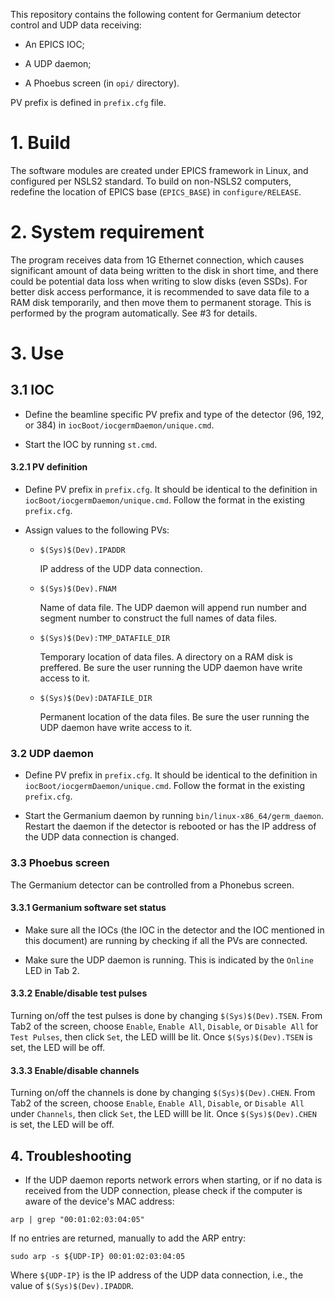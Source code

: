 This repository contains the following content for Germanium detector control and UDP data receiving:

- An EPICS IOC;
  
- A UDP daemon;
  
- A Phoebus screen (in `opi/` directory).

PV prefix is defined in `prefix.cfg` file.

# 1. Build

The software modules are created under EPICS framework in Linux, and configured per NSLS2 standard. To build on non-NSLS2 computers, redefine the location of EPICS base (`EPICS_BASE`) in `configure/RELEASE`.

# 2. System requirement

The program receives data from 1G Ethernet connection, which causes significant amount of data being written to the disk in short time, and there could be potential data loss when writing to slow disks (even SSDs). For better disk access performance, it is recommended to save data file to a RAM disk temporarily, and then move them to permanent storage. This is performed by the program automatically. See #3 for details.

# 3. Use

## 3.1 IOC

- Define the beamline specific PV prefix and type of the detector (96, 192, or 384) in `iocBoot/iocgermDaemon/unique.cmd`.

- Start the IOC by running `st.cmd`.

#### 3.2.1 PV definition

- Define PV prefix in `prefix.cfg`. It should be identical to the definition in `iocBoot/iocgermDaemon/unique.cmd`. Follow the format in the existing `prefix.cfg`.

- Assign values to the following PVs:

  - `$(Sys)$(Dev).IPADDR`
  
    IP address of the UDP data connection.

  - `$(Sys)$(Dev).FNAM`
  
    Name of data file. The UDP daemon will append run number and segment number to construct the full names of data files.

  - `$(Sys)$(Dev):TMP_DATAFILE_DIR`
  
    Temporary location of data files. A directory on a RAM disk is preffered. Be sure the user running the UDP daemon have write access to it.

  - `$(Sys)$(Dev):DATAFILE_DIR`
  
    Permanent location of the data files. Be sure the user running the UDP daemon have write access to it.

### 3.2 UDP daemon

- Define PV prefix in `prefix.cfg`. It should be identical to the definition in `iocBoot/iocgermDaemon/unique.cmd`. Follow the format in the existing `prefix.cfg`.

- Start the Germanium daemon by running `bin/linux-x86_64/germ_daemon`. Restart the daemon if the detector is rebooted or has the IP address of the UDP data connection is changed.

### 3.3 Phoebus screen

The Germanium detector can be controlled from a Phonebus screen.

#### 3.3.1 Germanium software set status

- Make sure all the IOCs (the IOC in the detector and the IOC mentioned in this document) are running by checking if all the PVs are connected.
  
- Make sure the UDP daemon is running. This is indicated by the `Online` LED in Tab 2.

#### 3.3.2 Enable/disable test pulses

Turning on/off the test pulses is done by changing `$(Sys)$(Dev).TSEN`. From Tab2 of the screen, choose `Enable`, `Enable All`, `Disable`, or `Disable All` for `Test Pulses`, then click `Set`, the LED willl be lit. Once `$(Sys)$(Dev).TSEN` is set, the LED will be off.

#### 3.3.3 Enable/disable channels

Turning on/off the channels is done by changing `$(Sys)$(Dev).CHEN`. From Tab2 of the screen, choose `Enable`, `Enable All`, `Disable`, or `Disable All` under `Channels`, then click `Set`, the LED willl be lit. Once `$(Sys)$(Dev).CHEN` is set, the LED will be off.

## 4. Troubleshooting

- If the UDP daemon reports network errors when starting, or if no data is received from the UDP connection, please check if the computer is aware of the device's MAC address:

```
arp | grep "00:01:02:03:04:05"
```

If no entries are returned, manually to add the ARP entry:

```
sudo arp -s ${UDP-IP} 00:01:02:03:04:05
```

Where `${UDP-IP}` is the IP address of the UDP data connection, i.e., the value of `$(Sys)$(Dev).IPADDR`.
